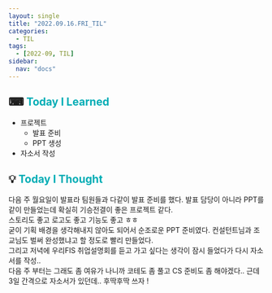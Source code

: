```yaml
---
layout: single
title: "2022.09.16.FRI_TIL"
categories:
  - TIL
tags:
  - [2022-09, TIL]
sidebar:
  nav: "docs"
---
```


## ⌨ <a style="color:#00adb5">Today I Learned</a>

- 프로젝트
  - 발표 준비
  - PPT 생성
- 자소서 작성

## 💡 <a style="color:#00adb5">Today I Thought</a>

다음 주 월요일이 발표라 팀원들과 다같이 발표 준비를 했다. 발표 담당이 아니라 PPT를 같이 만들었는데 확실히 기승전결이 좋은 프로젝트 같다.<br>
스토리도 좋고 로고도 좋고 기능도 좋고 ㅎㅎ<br>
굳이 기획 배경을 생각해내지 않아도 되어서 순조로운 PPT 준비였다. 컨설턴트님과 조교님도 벌써 완성했냐고 할 정도로 빨리 만들었다.<br>
그리고 저녁에 우리FIS 취업설명회를 듣고 가고 싶다는 생각이 잠시 들었다가 다시 자소서를 작성..<br>
다음 주 부터는 그래도 좀 여유가 나니까 코테도 좀 풀고 CS 준비도 좀 해야겠다.. 근데 3일 간격으로 자소서가 있던데.. 후딱후딱 쓰자 !

